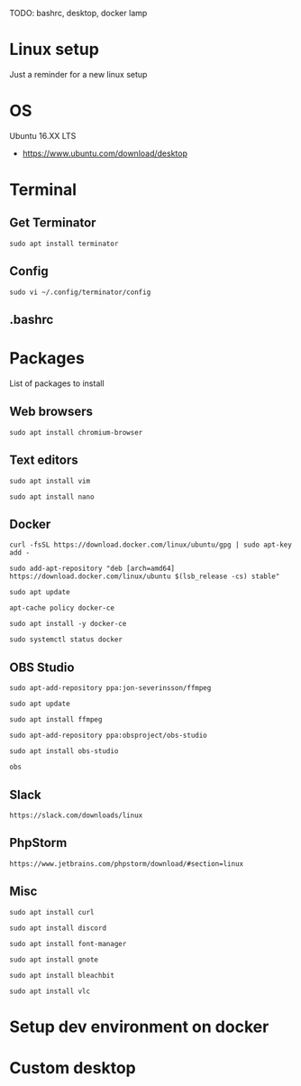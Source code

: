 TODO: bashrc, desktop, docker lamp

# Linux setup
Just a reminder for a new linux setup


# OS
Ubuntu 16.XX LTS
 - https://www.ubuntu.com/download/desktop
 
 
# Terminal
## Get Terminator
````
sudo apt install terminator
````

## Config
````
sudo vi ~/.config/terminator/config
````

## .bashrc


# Packages
List of packages to install

## Web browsers
````
sudo apt install chromium-browser

````

## Text editors
````
sudo apt install vim

sudo apt install nano
````

## Docker
````
curl -fsSL https://download.docker.com/linux/ubuntu/gpg | sudo apt-key add -

sudo add-apt-repository "deb [arch=amd64] https://download.docker.com/linux/ubuntu $(lsb_release -cs) stable"

sudo apt update

apt-cache policy docker-ce

sudo apt install -y docker-ce

sudo systemctl status docker
````

## OBS Studio
````
sudo apt-add-repository ppa:jon-severinsson/ffmpeg

sudo apt update

sudo apt install ffmpeg

sudo apt-add-repository ppa:obsproject/obs-studio

sudo apt install obs-studio

obs
````

## Slack
````
https://slack.com/downloads/linux
````

## PhpStorm
````
https://www.jetbrains.com/phpstorm/download/#section=linux
````

## Misc
````
sudo apt install curl

sudo apt install discord

sudo apt install font-manager

sudo apt install gnote

sudo apt install bleachbit

sudo apt install vlc
````


# Setup dev environment on docker


# Custom desktop
